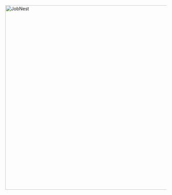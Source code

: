 <img width="575" alt="JobNest" src="https://github.com/user-attachments/assets/bdddb936-953d-4784-863c-6022d42d2dc2">
